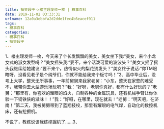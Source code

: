 ```yaml
---
title: 搞笑段子->楼主理发师一枚 | 糗事百科
date: 2019-11-02 03:33:31
urlname: 12a0a3ebbfa2d2dde1fec4b6eacef011
tags: 
- 糗事百科
categories:
- 糗事百科
- 搞笑段子
---
```

1、楼主理发师一枚，今天来了个长发飘飘的美女，美女坐下我:“美女，来个小龙女式的淑女发型吗？”美女摇头我:“要不，来个活泼可爱的波波头？”美女又摇了摇头我继续给她建议:“要不来个，热情似火的梨花烫发头？”美女终于说话:“你TM眼瞎呀，没看见老子是个纯爷们，你就不能给我来个板寸吗！”2、高中毕业后，没考上大学，整天无所事事，一年前舅舅来我家老舅：“小东，整天在家憋的难受不，我带你去大型游乐场玩吧？”我：“好呀，老舅你真好，都有什么好玩的？”老舅：“那里有，你喜欢的耀眼的焰火，自制各种的金属玩具，还有机械手臂让你体验一下钢铁侠的滋味！！”我：“好呀，在哪里，现在就去！”老舅：“明天吧，在济南！”第二天，我被舅舅带到了蓝翔技校，那里有耀眼的电气焊，自动化的数控机床，还有挖掘机。

不说了，教练说该我练挖掘机了……3、


